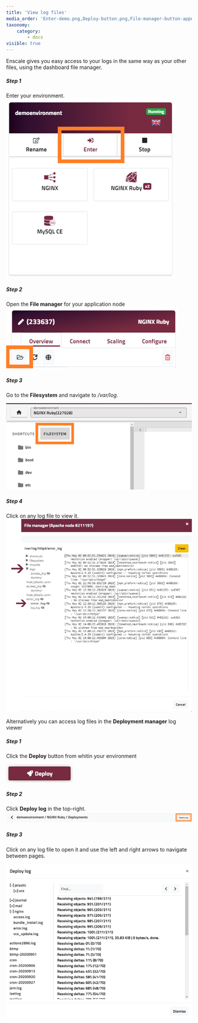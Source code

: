 ```yaml
---
title: 'View log files'
media_order: 'Enter-demo.png,Deploy-button.png,File-manager-button-appnode.png,File-manager-filesystem.png,Deploy-log.png,Deploy-log-vcs-update.png'
taxonomy:
    category:
        - docs
visible: true
---
```


Enscale gives you easy access to your logs in the same way as your other files, using the dashboard file manager.

##### Step 1

Enter your environment.
![](Enter-demo.png)

##### Step 2
Open the **File manager** for your application node
![](File-manager-button-appnode.png)

##### Step 3

Go to the **Filesystem** and navigate to */var/log*.

![](File-manager-filesystem.png)

##### Step 4

Click on any log file to view it.
![](FilemanagerLog.png)

Alternatively you can access log files in the **Deployment manager** log viewer

##### Step 1
Click the **Deploy** button from whitin your environment

![](Deploy-button.png)
##### Step 2

Click **Deploy log** in the top-right.
![](Deploy-log.png)


##### Step 3

Click on any log file to open it and use the left and right arrows to navigate between pages.

![](Deploy-log-vcs-update.png)